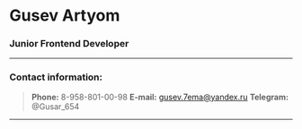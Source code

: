# **Gusev Artyom**
### **Junior Frontend Developer**
*******
### **Contact information:**
>**Phone:** 8-958-801-00-98
**E-mail:** gusev.7ema@yandex.ru
**Telegram:** @Gusar_654
*******
